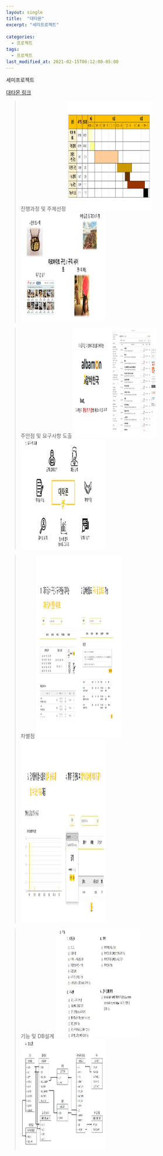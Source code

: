 ```yaml
---
layout: single
title:  "대타몬"
excerpt: "세미프로젝트"

categories:
  - 프로젝트
tags:
  - 프로젝트
last_modified_at: 2021-02-15T06:12:00-05:00
---
```


세미프로젝트

[대타몬 링크](https://github.com/kdh66118/Detamon)  

> 진행과정 및 주제선정
<img src="/assets/images/ppt1.JPG"  width="50%" height="300" title="진행과정" alt=""/> <img src="/assets/images/ppt2.JPG"  width="50%" height="300" title="주제선정" alt=""/> 

> 주안점 및 요구사항 도출
<img src="/assets/images/ppt3.JPG"  width="50%" height="300" title="주안점" alt=""/> <img src="/assets/images/ppt6.JPG"  width="50%" height="300" title="요구사항" alt=""/> 

> 차별점
<img src="/assets/images/ppt4.JPG"  width="50%" height="500" title="차별점" alt=""/> <img src="/assets/images/ppt5.JPG"  width="50%" height="500" title="차별점" alt=""/> 

> 기능 및 DB설계
<img src="/assets/images/ppt7.JPG"  width="50%" height="300" title="기능" alt=""/> <img src="/assets/images/ppt8.JPG"  width="50%" height="300" title="DB" alt=""/> 


 
